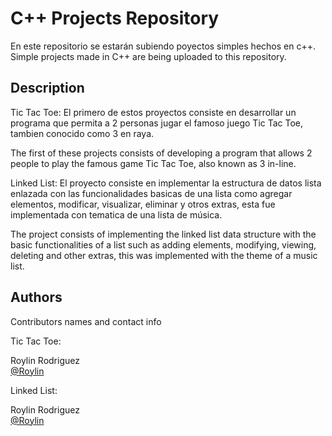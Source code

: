 # C++ Projects Repository

En este repositorio se estarán subiendo poyectos simples hechos en c++.
Simple projects made in C++ are being uploaded to this repository.

## Description

Tic Tac Toe:
  El primero de estos proyectos consiste en desarrollar un programa que 
permita a 2 personas jugar el famoso juego Tic Tac Toe, tambien conocido 
como 3 en raya.
  
  The first of these projects consists of developing a program that allows 2 
people to play the famous game Tic Tac Toe, also known as 3 in-line.

Linked List: 
  El proyecto consiste en implementar la estructura de datos lista enlazada 
con las funcionalidades basicas de una lista como agregar elementos, modificar,
visualizar, eliminar y otros extras, esta fue implementada con tematica de una
lista de música.

  The project consists of implementing the linked list data structure
with the basic functionalities of a list such as adding elements, modifying,
viewing, deleting and other extras, this was implemented with the theme of a
music list.

## Authors

Contributors names and contact info

Tic Tac Toe:

Roylin Rodriguez  
[@Roylin]([https://twitter.com/dompizzie](http://www.linkedin.com/in/roylinrodriguez))

Linked List:

Roylin Rodriguez  
[@Roylin]([https://twitter.com/dompizzie](http://www.linkedin.com/in/roylinrodriguez))
